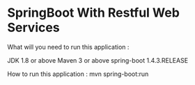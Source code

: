 # SpringBoot With Restful Web Services

What will you need to run this application :

JDK 1.8 or above
Maven 3 or above
spring-boot 1.4.3.RELEASE


How to run this application : 
mvn spring-boot:run
